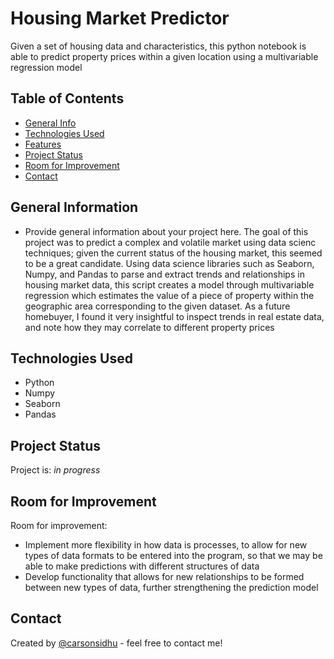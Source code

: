# Housing Market Predictor
Given a set of housing data and characteristics, this python notebook is able to predict property prices within a given location 
using a multivariable regression model

## Table of Contents
* [General Info](#general-information)
* [Technologies Used](#technologies-used)
* [Features](#features)
* [Project Status](#project-status)
* [Room for Improvement](#room-for-improvement)
* [Contact](#contact)
<!-- * [License](#license) -->


## General Information
- Provide general information about your project here.
The goal of this project was to predict a complex and volatile market using data scienc techniques; given the current status of the housing market,
this seemed to be a great candidate. Using data science libraries such as Seaborn, Numpy, and Pandas to parse and extract trends and relationships in housing market data, this script creates a model through multivariable regression which estimates the value of a piece of property within the geographic area corresponding to the given dataset. As a future homebuyer, I found it very insightful to inspect trends in real estate data, and note how they may correlate to different property prices
<!-- You don't have to answer all the questions - just the ones relevant to your project. -->


## Technologies Used
- Python
- Numpy
- Seaborn
- Pandas


## Project Status
Project is: _in progress_


## Room for Improvement

Room for improvement:
- Implement more flexibility in how data is processes, to allow for new types of data formats to be entered into the program, so that we may be able to make predictions with different structures of data
- Develop functionality that allows for new relationships to be formed between new types of data, further strengthening the prediction model 



## Contact
Created by [@carsonsidhu](www.linkedin.com/in/carson-sidhu-4b8464185) - feel free to contact me!


<!-- Optional -->
<!-- ## License -->
<!-- This project is open source and available under the [... License](). -->

<!-- You don't have to include all sections - just the one's relevant to your project -->

